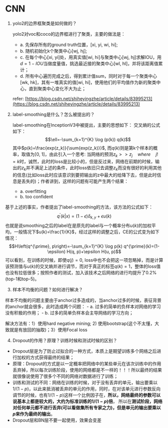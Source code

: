 # CNN

1. yolo2的边界框聚类是如何做的？

	yolo2对voc和coco的边界框进行了聚类，主要的做法是：
    - a. 先保存所有的ground truth位置，[xi, yi, wi, hi];
    - b. 随机初始化k个聚类中心[wj, hj];
    - c. 在每个中心[xi, yi]处，用真实值[wi, hi]与聚类中心[wj, hj]求解IOU，用$d=1-IOU$当做度量值，挑选最近接的聚类中心[wl, hl]，并将该距离值累计；
    - d. 所有中心遍历完成之后，得到累计值sum，同时对于每一个聚类中心[wk, hk]，其有一堆真实的值[wi, hi]，使用他们的平均值作为新的聚类中心，直到聚类中心变化不大为止；

	refer: [https://blog.csdn.net/shiheyingzhe/article/details/83995213](https://blog.csdn.net/shiheyingzhe/article/details/83995213)

2. label-smoothing是什么？怎么被提出的？

	label-smoothing在InceptionV3中被提出，主要的思想如下：
    交叉熵的公式如下：
    $$\ell=-\sum_{k=1}^{K} \log (p(k)) q(k)$$
	其中$p(k)=\frac{exp(z_k)}{\sum{exp(z_k)}}$, 而$q(k)$则是第k个样本的概率，取值为[0, 1]，由此引入一个思考: 当网络的预测$z_k >> z_j \quad where \quad j!=k$时，诚然，此时的loss是比较小的，但是反过来，网络在前期的时候，输出的$z_k$并不满足上述的条件，此时loss依旧只去调整$z_k$而没有很好的利用其他的信息(比如loss此时应该意识到要把输出的z中最大的给降下去，但是此时信息是丢失的)；作者讲到，这样的问题有可能产生两个结果：
    - a. overfitting
    - b. too confident

 基于上述的事实，作者提出了label-smoothing的方法，该方法的公式如下：
    $$q^{\prime}(k | x)=(1-\epsilon) \delta_{k, y}+\epsilon u(k)$$
 也就是说smoothing之后的label在是原先的label与一个概率分布$u(k)$的加权平均，一般情况下$u(k)=\frac{1}{K}$，经过这样的调整之后，CE的公式变为如下情况：
    $$H\left(q^{\prime}, p\right)=-\sum_{k=1}^{K} \log p(k) q^{\prime}(k)=(1-\epsilon) H(q, p)+\epsilon H(u, p)$$
 可以看到，在训练的时候，即使$q(j)=0$, loss中也不会把这一项忽略掉，而是计算该预测值与$u(k)$的交叉熵并进行调节，而对于真正的标签$q(k)=1$，整体的loss值也没有拉低很多；按照作者的测试，加入该技术之后网络的进行均提升了0.2%(top-1和top-5)。
    
3. 样本不均衡的问题？如何进行解决？

 样本不均衡的问题主要由于anchor过多造成的，当anchor过多的时候，表征背景的anchor就会很多，此时造成两个问题：
    - a. 过多的简单的负样本对网络的学习没有积极的作用；
    - b. 过多的简单负样本会主导网络的学习方向；

 解决方法有：1）使用hard negative mining; 2) 使用bootstrap(这个不太懂，大致就是有放回的抽取)；3）使用Focal loss
 
4. Dropout的作用？原理？训练时候和测试时候的区别？
 - Dropout层是为了防止过拟合的一种方式，本质上是期望训练多个网络之后进行加权的方式获得最终的结果；
 - 原理：Dropout的方式是以一定概率把网络中的某些单元在该次训练中的作用丢弃掉，所以每次训练阶段，使用的网络都是不一样的！！！所以最终的结果就很像说使用了很多个不同的网络对数据进行了训练；
 - 训练和测试的不同：网络在训练的时候，对于没有丢弃的单元，输出要乘以$1/(1-p)$，以此来抵消被丢弃的单元的作用，同时，在对该单元进行参数反向调节的时候，也有$1/(1-p)$这样一个比例因子在，**所以，网络最终的参数可以说基本上都是较大的，大约为标准训练的$1/(1-p)$倍**， 所以在**测试阶段，网络对任何单元都不进行丢弃(可以看做集所有专家之力)，但是单元的输出要乘以$p$来作为最终的输出**。
 - Dropout层和BN层不要一起使用，效果会变差